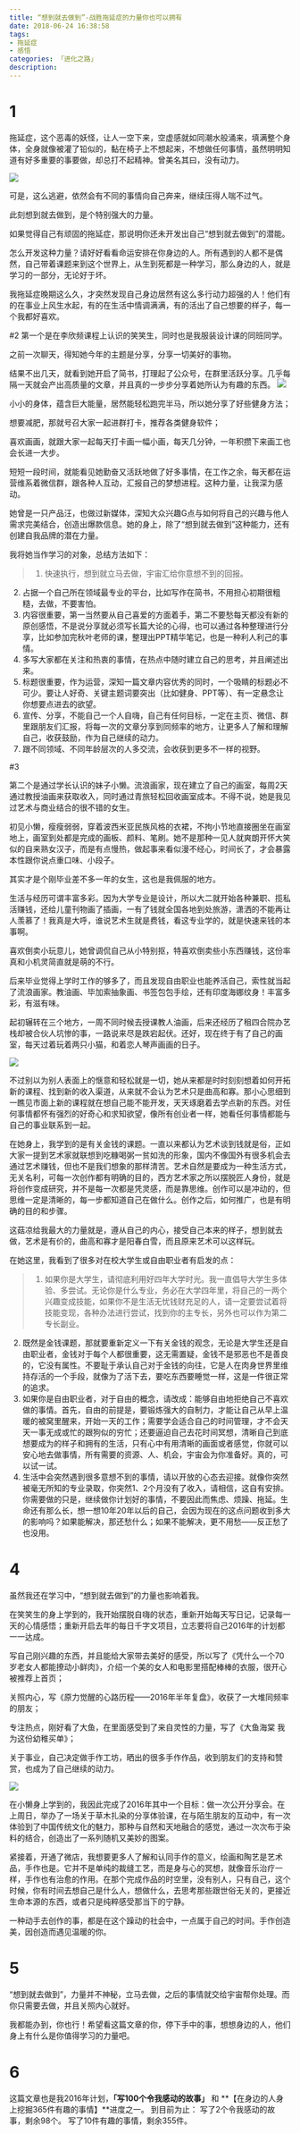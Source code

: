 ```yaml
---
title: “想到就去做到”-战胜拖延症的力量你也可以拥有
date: 2018-06-24 16:38:58
tags: 
- 拖延症
- 感悟
categories: 「进化之路」
description: 
---
```

# 1
拖延症，这个恶毒的妖怪，让人一空下来，空虚感就如同潮水般涌来，填满整个身体，全身就像被灌了铅似的，黏在椅子上不想起来，不想做任何事情，虽然明明知道有好多重要的事要做，却总打不起精神。曾美名其曰，没有动力。

![](http://upload-images.jianshu.io/upload_images/48414-d83d40a23dfd8268.jpg?imageMogr2/auto-orient/strip%7CimageView2/2/w/1240)

可是，这么逃避，依然会有不同的事情向自己奔来，继续压得人喘不过气。

此刻想到就去做到，是个特别强大的力量。

如果觉得自己有顽固的拖延症，那说明你还未开发出自己“想到就去做到”的潜能。

怎么开发这种力量？请好好看看命运安排在你身边的人。所有遇到的人都不是偶然，自己带着课题来到这个世界上，从生到死都是一种学习，那么身边的人，就是学习的一部分，无论好于坏。

我拖延症晚期这么久，才突然发现自己身边居然有这么多行动力超强的人！他们有的在事业上风生水起，有的在生活中情调满满，有的活出了自己想要的样子，每一个我都好喜欢。

#2
第一个是在李欣频课程上认识的笑笑生，同时也是我服装设计课的同班同学。

之前一次聊天，得知她今年的主题是分享，分享一切美好的事物。

结果不出几天，就看到她开启了简书，打理起了公众号，在群里活跃分享。几乎每隔一天就会产出高质量的文章，并且真的一步步分享着她所认为有趣的东西。
![](http://upload-images.jianshu.io/upload_images/48414-661d2e0a1d708dd4.png?imageMogr2/auto-orient/strip%7CimageView2/2/w/1240)

小小的身体，蕴含巨大能量，居然能轻松跑完半马，所以她分享了好些健身方法；

想要减肥，那就号召大家一起进群打卡，推荐各类健身软件；

喜欢画画，就跟大家一起每天打卡画一幅小画，每天几分钟，一年积攒下来画工也会长进一大步。

短短一段时间，就能看见她勤奋又活跃地做了好多事情，在工作之余，每天都在运营维系着微信群，跟各种人互动，汇报自己的梦想进程。这种力量，让我深为感动。

她曾是一只产品汪，也做过新媒体，深知大众兴趣G点与如何将自己的兴趣与他人需求完美结合，创造出爆款信息。她的身上，除了“想到就去做到”这种能力，还有创建自我品牌的潜在力量。

我将她当作学习的对象，总结方法如下：
>1. 快速执行，想到就立马去做，宇宙汇给你意想不到的回报。
2. 占据一个自己所在领域最专业的平台，比如写作在简书，不用担心初期很粗糙，去做，不要害怕。
3. 内容很重要，第一当然要从自己喜爱的方面着手，第二不要愁每天都没有新的原创感悟，不是说分享就必须写长篇大论的心得，也可以通过各种整理进行分享，比如参加完秋叶老师的课，整理出PPT精华笔记，也是一种利人利己的事情。
4. 多写大家都在关注和热衷的事情，在热点中随时建立自己的思考，并且阐述出来。
5. 标题很重要，作为运营，深知一篇文章内容优秀的同时，一个吸睛的标题必不可少。要让人好奇、关键主题词要突出（比如健身、PPT等）、有一定悬念让你想要点进去的欲望。
6. 宣传、分享，不能自己一个人自嗨，自己有任何目标，一定在主页、微信、群里跟朋友们汇报，将每一次的文章分享到同频率的地方，让更多人了解和理解自己，收获鼓励，作为自己继续的动力。
7. 跟不同领域、不同年龄层次的人多交流，会收获到更多不一样的视野。

#3

第二个是通过学长认识的妹子小懒。流浪画家，现在建立了自己的画室，每周2天通过教授油画来获取收入，同时通过青旅轻松回收画室成本。不得不说，她是我见过艺术与商业结合的很不错的女生。

初见小懒，瘦瘦弱弱，穿着波西米亚民族风格的衣裙，不拘小节地直接圈坐在画室地上，画室到处都是完成的画板、颜料、笔刷。她不是那种一见人就爽朗开怀大笑似的自来熟女汉子，而是有点慢热，做起事来看似漫不经心，时间长了，才会暴露本性跟你说点重口味、小段子。

其实才是个刚毕业差不多一年的女生，这也是我佩服的地方。

生活与经历可谓丰富多彩。因为大学专业是设计，所以大二就开始各种兼职、揽私活赚钱，还给儿童刊物画了插画，一有了钱就全国各地到处旅游，潇洒的不能再让人羡慕了！我真是大呼，谁说艺术生就是费钱，看这专业学的，就是快速来钱的本事啊。

喜欢倒卖小玩意儿，她曾调侃自己从小特别抠，特喜欢倒卖些小东西赚钱，这份率真和小机灵简直就是萌的不行。

后来毕业觉得上学时工作的够多了，而且发现自由职业也能养活自己，索性就当起了流浪画家。教油画、毕加索抽象画、书签包包手绘，还有印度海娜纹身！丰富多彩，有滋有味。

起初辗转在三个地方，一周不同时候去授课教人油画，后来还经历了租四合院办艺栈却被合伙人坑惨的事，一路说来尽是跌宕起伏。还好，现在终于有了自己的画室，每天过着玩着两只小猫，和着恋人琴声画画的日子。

![](http://upload-images.jianshu.io/upload_images/48414-2c0fc5e1c2606928.jpg?imageMogr2/auto-orient/strip%7CimageView2/2/w/1240)

不过别以为别人表面上的惬意和轻松就是一切，她从来都是时时刻刻想着如何开拓新的课程、找到新的收入渠道，从来就不会认为艺术只是曲高和寡。那小心思细到一瞧见市面上新的课程就在想自己能不能开发，天天琢磨着去学点新的东西。对任何事情都怀有强烈的好奇心和求知欲望，像所有创业者一样，她看任何事情都能与自己的事业联系到一起。

在她身上，我学到的是有关金钱的课题。一直以来都认为艺术谈到钱就是俗，正如大家一提到艺术家就联想到吃糠喝粥一贫如洗的形象，国内不像国外有很多机会去通过艺术赚钱，但也不是我们想象的那样清苦。艺术自然是要成为一种生活方式，无关名利，可每一次创作都有明确的目的，西方艺术家之所以摆脱匠人身份，就是将创作变成研究，并不是每一次都是凭灵感，而是靠思维。创作可以是冲动的，但思维一定是清晰的，每一步都知道自己在做什么。创作之后，如何推广，也是有明确的目的和步骤。

这菇凉给我最大的力量就是，遵从自己的内心，接受自己本来的样子，想到就去做，艺术是有价的，曲高和寡才是阳春白雪，而且原来艺术可以这样玩。

在她这里，我看到了很多对在校大学生或自由职业者有启发的点：
>1. 如果你是大学生，请彻底利用好四年大学时光。我一直倡导大学生多体验、多尝试。无论你是什么专业，务必在大学四年里，将自己的一两个兴趣变成技能，如果你不是生活无忧钱财充足的人，请一定要尝试着将技能变现，各种办法进行尝试，找到你的主专长，另外也可以作为第二专长副业。
2. 既然是金钱课题，那就要重新定义一下有关金钱的观念，无论是大学生还是自由职业者，金钱对于每个人都很重要，这无需置疑，金钱不是邪恶也不是善良的，它没有属性。不要耻于承认自己对于金钱的向往，它是人在肉身世界里维持存活的一个手段，就像为了活下去，要吃东西要睡觉一样，这是一件很正常的追求。
3. 如果你是自由职业者，对于自由的概念，请改成：能够自由地拒绝自己不喜欢做的事情。首先，自由的前提是，要锻炼强大的自制力，才能让自己从早上温暖的被窝里醒来，开始一天的工作；需要学会适合自己的时间管理，才不会天天一事无成或忙的跟狗似的穷忙；还要逼迫自己去花时间冥想，清晰自己到底想要成为的样子和拥有的生活，只有心中有用清晰的画面或者感觉，你就可以安心地去做事情，所有需要的资源、人、机会，宇宙会为你准备好。真的，可以试一试。
4. 生活中会突然遇到很多意想不到的事情，请以开放的心态去迎接。就像你突然被毫无所知的专业录取，你突然1、2个月没有了收入，请相信，这自有安排。你需要做的只是，继续做你计划好的事情，不要因此而焦虑、烦躁、拖延。生命还有那么长，想一想10年20年以后的自己，会因为现在的这点问题收到多大的影响吗？如果能解决，那还愁什么；如果不能解决，更不用愁——反正愁了也没用。

# 4

虽然我还在学习中，“想到就去做到”的力量也影响着我。

在笑笑生的身上学到的，我开始摆脱自嗨的状态，重新开始每天写日记，记录每一天的心情感悟；重新开启去年的每日千字文项目，立志要将自己2016年的计划都一一达成。

写自己刚兴趣的东西，并且能给大家带去美好的感受，所以写了《凭什么一个70岁老女人都能撩动小鲜肉》，介绍一个美的女人和电影里搭配棒棒的衣服，很开心被推荐上首页；

关照内心，写《原力觉醒的心路历程——2016年半年复盘》，收获了一大堆同频率的朋友；

专注热点，刚好看了大鱼，在里面感受到了来自灵性的力量，写了《大鱼海棠 我为这份幼稚买单》；

关于事业，自己决定做手作工坊，晒出的很多手作作品，收到朋友们的支持和赞赏，也成为了自己继续的动力。

![](http://upload-images.jianshu.io/upload_images/48414-bbbdfdef2c64024c.jpg?imageMogr2/auto-orient/strip%7CimageView2/2/w/1240)

在小懒身上学到的，我因此完成了2016年其中一个目标：做一次公开分享会。在上周日，举办了一场关于草木扎染的分享体验课，在与陌生朋友的互动中，有一次体验到了中国传统文化的魅力，那种与自然和天地融合的感觉，通过一次次布于染料的结合，创造出了一系列随机又美妙的图案。

紧接着，开通了微店，我想要更多人了解和认同手作的意义，绘画和陶艺是艺术品，手作也是。它并不是单纯的裁缝工艺，而是身与心的冥想，就像音乐治疗一样，手作也有治愈的作用。在那个完成作品的时空里，没有别人，只有自己，这个时候，你有时间去想自己是什么人，想做什么，去思考那些跟世俗无关的，更接近生命本源的东西，或者只是纯粹感受那当下的宁静。

一种动手去创作的事，都是在这个躁动的社会中，一点属于自己的时间。手作创造美，因创造而遇见温暖的你。

# 5
“想到就去做到”，力量并不神秘，立马去做，之后的事情就交给宇宙帮你处理。而你只需要去做，并且关照内心就好。

我都能办到，你也行！希望看这篇文章的你，停下手中的事，想想身边的人，他们身上有什么是你值得学习的力量吧。

# 6
这篇文章也是我2016年计划，**「写100个令我感动的故事」** 和 **【在身边的人身上挖掘365件有趣的事情】**进度之一。
到目前为止：
写了2个令我感动的故事，剩余98个。
写了10件有趣的事情，剩余355件。